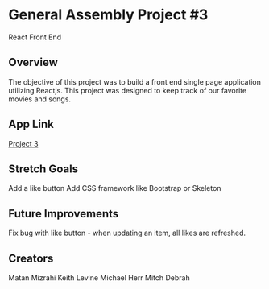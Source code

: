 <h1>General Assembly Project #3</h1>

React Front End

<h2>Overview</h2>

The objective of this project was to build a front end single page application utilizing Reactjs.  This project was designed to keep track of our favorite movies and songs.  

<h2>App Link</h2>

[Project 3](https://sleepy-tor-42367.herokuapp.com/)

<h2>Stretch Goals</h2>

Add a like button
Add CSS framework like Bootstrap or Skeleton

<h2>Future Improvements</h2>

Fix bug with like button - when updating an item, all likes are refreshed.

<h2>Creators</h2>

Matan Mizrahi
Keith Levine
Michael Herr
Mitch Debrah 
